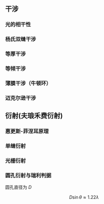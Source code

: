 
## 干涉

### 光的相干性


### 杨氏双缝干涉


### 等厚干涉


### 等倾干涉



### 薄膜干涉（牛顿环）


### 迈克尔逊干涉




## 衍射(夫琅禾费衍射)


### 惠更斯-菲涅耳原理


### 单缝衍射



### 光栅衍射



### 圆孔衍射与瑞利判据

圆孔直径为 $D$

$$
D\sin{\theta}\approx 1.22\lambda
$$

